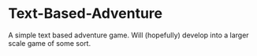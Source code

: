 # Text-Based-Adventure

A simple text based adventure game. Will (hopefully) develop into a larger scale game of some sort.
